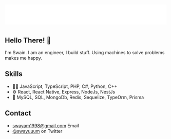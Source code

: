 <h1 align="center">
  <img src="https://raw.githubusercontent.com/swayam1998/swayam1998/main/swayam.svg" alt="Swayamjeet Swain" />
</h1>

## Hello There! 👋
I'm Swain. I am an engineer, I build stuff. Using machines to solve problems makes me happy.

## Skills
- 👨‍💻 JavaScript, TypeScript, PHP, C#, Python, C++
- ⚙️ React, React Native, Express, NodeJs, NestJs
- 💽 MySQL, SQL, MongoDb, Redis, Sequelize, TypeOrm, Prisma

## Contact
- [swayam1998@gmail.com](mailto:swayam1998@gmail.com?subject=Hello%20There) Email
- [@swayuuum](https://twitter.com/swayuuum) on Twitter
